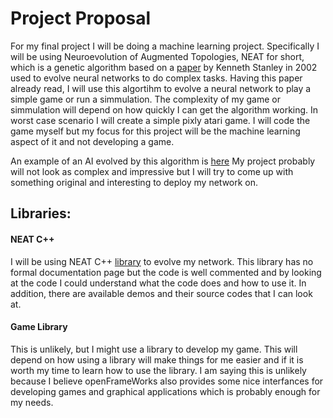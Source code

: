 # Project Proposal

For my final project I will be doing a machine learning project. Specifically I will be using Neuroevolution of Augmented Topologies, NEAT for short, which is a genetic algorithm based on a [paper](http://nn.cs.utexas.edu/downloads/papers/stanley.ec02.pdf) by Kenneth Stanley in 2002 used to evolve neural networks to do complex tasks. Having this paper already read, I will use this algortihm to evolve a neural network to play a simple game or run a simmulation. The complexity of my game or simmulation will depend on how quickly I can get the algorithm working. In worst case scenario I will create a simple pixly atari game. I will code the game myself but my focus for this project will be the machine learning aspect of it and not developing a game.

An example of an AI evolved by this algorithm is [here](https://www.youtube.com/watch?v=qv6UVOQ0F44&t=280s)
My project probably will not look as complex and impressive but I will try to come up with something original and interesting to deploy my network on.

## Libraries:
#### NEAT C++
I will be using NEAT C++ [library](http://nn.cs.utexas.edu/?neat-c) to evolve my network.
This library has no formal documentation page but the code is well commented and by looking at the code I could understand what the code does and how to use it. In addition, there are available demos and their source codes that I can look at.

#### Game Library
This is unlikely, but I might use a library to develop my game. This will depend on how using a library will make things for me easier and if it is worth my time to learn how to use the library. I am saying this is unlikely because I believe openFrameWorks also provides some nice interfances for developing games and graphical applications which is probably enough for my needs.


